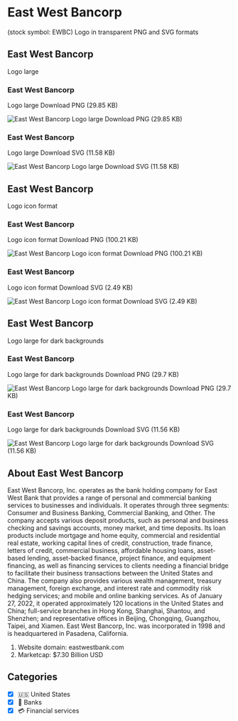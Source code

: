 # East West Bancorp
 (stock symbol: EWBC) Logo in transparent PNG and SVG formats

## East West Bancorp
 Logo large

### East West Bancorp
 Logo large Download PNG (29.85 KB)

![East West Bancorp
 Logo large Download PNG (29.85 KB)](/img/orig/EWBC_BIG-cea3b309.png)

### East West Bancorp
 Logo large Download SVG (11.58 KB)

![East West Bancorp
 Logo large Download SVG (11.58 KB)](/img/orig/EWBC_BIG-bf82ec8c.svg)

## East West Bancorp
 Logo icon format

### East West Bancorp
 Logo icon format Download PNG (100.21 KB)

![East West Bancorp
 Logo icon format Download PNG (100.21 KB)](/img/orig/EWBC-4abaae56.png)

### East West Bancorp
 Logo icon format Download SVG (2.49 KB)

![East West Bancorp
 Logo icon format Download SVG (2.49 KB)](/img/orig/EWBC-c3db5be0.svg)

## East West Bancorp
 Logo large for dark backgrounds

### East West Bancorp
 Logo large for dark backgrounds Download PNG (29.7 KB)

![East West Bancorp
 Logo large for dark backgrounds Download PNG (29.7 KB)](/img/orig/EWBC_BIG.D-389acef2.png)

### East West Bancorp
 Logo large for dark backgrounds Download SVG (11.56 KB)

![East West Bancorp
 Logo large for dark backgrounds Download SVG (11.56 KB)](/img/orig/EWBC_BIG.D-f2c44a84.svg)

## About East West Bancorp


East West Bancorp, Inc. operates as the bank holding company for East West Bank that provides a range of personal and commercial banking services to businesses and individuals. It operates through three segments: Consumer and Business Banking, Commercial Banking, and Other. The company accepts various deposit products, such as personal and business checking and savings accounts, money market, and time deposits. Its loan products include mortgage and home equity, commercial and residential real estate, working capital lines of credit, construction, trade finance, letters of credit, commercial business, affordable housing loans, asset-based lending, asset-backed finance, project finance, and equipment financing, as well as financing services to clients needing a financial bridge to facilitate their business transactions between the United States and China. The company also provides various wealth management, treasury management, foreign exchange, and interest rate and commodity risk hedging services; and mobile and online banking services. As of January 27, 2022, it operated approximately 120 locations in the United States and China; full-service branches in Hong Kong, Shanghai, Shantou, and Shenzhen; and representative offices in Beijing, Chongqing, Guangzhou, Taipei, and Xiamen. East West Bancorp, Inc. was incorporated in 1998 and is headquartered in Pasadena, California.

1. Website domain: eastwestbank.com
2. Marketcap: $7.30 Billion USD


## Categories
- [x] 🇺🇸 United States
- [x] 🏦 Banks
- [x] 💳 Financial services
